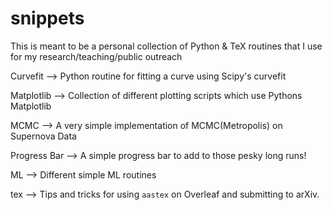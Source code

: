 # snippets
This is meant to be a personal collection of Python & TeX routines that I use for my research/teaching/public outreach

Curvefit --> Python routine for fitting a curve using Scipy's curvefit

Matplotlib --> Collection of different plotting scripts which use Pythons Matplotlib

MCMC --> A very simple implementation of MCMC(Metropolis) on Supernova Data

Progress Bar --> A simple progress bar to add to those pesky long runs! 

ML --> Different simple ML routines

tex --> Tips and tricks for using `aastex` on Overleaf and submitting to arXiv. 
